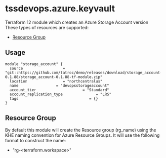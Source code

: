 # tssdevops.azure.keyvault
Terraform 12 module which creates an Azure Storage Account
version
These types of resources are supported:
* [Resource Group](https://www.terraform.io/docs/providers/azurerm/d/resource_group.html)


## Usage

```hcl
module "storage_account" {
  source                  = "git::https://github.com/tatroc/demo/releases/download/storage_account-0.1.88/storage_account-0.1.88-tf-module.zip"
  location                = "northcentralus"
  name                 = "devopsstorageaccount"
  account_tier                     = "Standard"
  account_replication_type               = "LRS"
  tags                                = {}
}
```

## Resource Group
By default this module will create the Resource group (rg_name) using the KHE naming convention for Azure Resource Groups. It will use the following format to construct the name:
* "rg-<terraform.workspace>"
